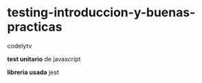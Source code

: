 # testing-introduccion-y-buenas-practicas
codelytv

**test unitario** de javascript

**libreria usada** jest
